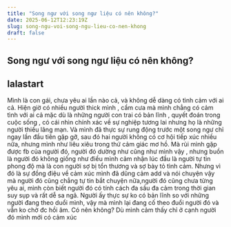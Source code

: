 ```yaml
---
title: "Song ngư với song ngư liệu có nên không?"
date: 2025-06-12T12:23:19Z
slug: song-ngu-voi-song-ngu-lieu-co-nen-khong
draft: false
---
```


## Song ngư với song ngư liệu có nên không?

## lalastart

Mình là con gái, chưa yêu ai lần nào cả, và không dễ dàng có tình cảm với ai cả. Hiện giờ có nhiều người thick mình , cầm cưa mà mình chẳng có cảm tình với ai cả mặc dù là những người con trai có bản lĩnh , quyết đoán trong cuộc sống , có cái nhìn chính xác về sự nghiệp tương lai nhưng họ là những người thiếu lãng mạn. Và mình đã thực sự rung động trước một song ngư chỉ ngay lần đầu tiên gặp gỡ, sau đó hai người không có cơ hội tiếp xúc nhiều nữa, nhưng mình như liêu xiêu trong thứ cảm giác mơ hồ. Mà rùi mình gặp được fb của người đó, người đó dường như cũng như mình vậy , nhưng buồn là người đó không giống như điều mình cảm nhận lúc đầu là người tự tin phong độ mà là con người sợ bị tổn thương và sợ bày tỏ tình cảm. Nhưng vì đó là sự đồng điệu về cảm xúc mình đã dũng cảm add và nói chuyện vậy mà người đó cũng chẳng tự tin bắt chuyện nữa,người đó cũng chưa từng yêu ai, mình còn biết người đó có tính cách đa sầu đa cảm trong thời gian suy sụp và rất dễ sa ngã. Người ấy thực sự ko có bản lĩnh so với những người đang theo duổi mình, vậy mà mình lại đang cố theo đuổi người đó và vẫn ko chờ đc hồi âm. Có nên không? Dù mình cảm thấy chỉ ở cạnh người đó mình mới có cảm xúc